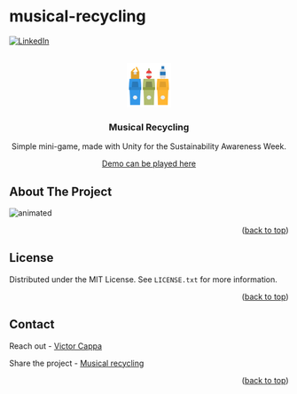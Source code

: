 # musical-recycling

<div id="top"></div>

[![LinkedIn][linkedin-shield]][linkedin-url]



<!-- PROJECT LOGO -->
 

<br />
<div align="center">
  <a href="https://github.com/victorcappa/musical-reclying-mini-game">
    <img src="logo.png" alt="Logo" width="80" height="80">
  </a>

<h3 align="center">Musical Recycling</h3>

  <p align="center">
Simple mini-game, made with Unity for the Sustainability Awareness Week.
    <br />

  </p>
 
 
 <a href="https://victorcappa.itch.io/mini-game-reciclagem" target="_blank">Demo can be played here<a/>
 
</div>



<!-- ABOUT THE PROJECT -->
## About The Project

 
<p align="left">
 
  <img src="https://user-images.githubusercontent.com/40408965/175422828-db4de5f6-9ba4-4154-808c-faf572fd809f.gif" alt="animated" />


</p>


<p align="right">(<a href="#top">back to top</a>)</p>


<!-- LICENSE -->
## License

Distributed under the MIT License. See `LICENSE.txt` for more information.

<p align="right">(<a href="#top">back to top</a>)</p>



<!-- CONTACT -->
## Contact

Reach out - <a href = "mailto: cappacurta@gmail.com.com">Victor Cappa</a>


Share the project - [Musical recycling](https://github.com/victorcappa/musical-reclying-mini-game)

<p align="right">(<a href="#top">back to top</a>)</p>

[linkedin-shield]: https://img.shields.io/badge/-LinkedIn-black.svg?style=for-the-badge&logo=linkedin&colorB=555
[linkedin-url]: https://www.linkedin.com/in/victor-cappa-50839788/

